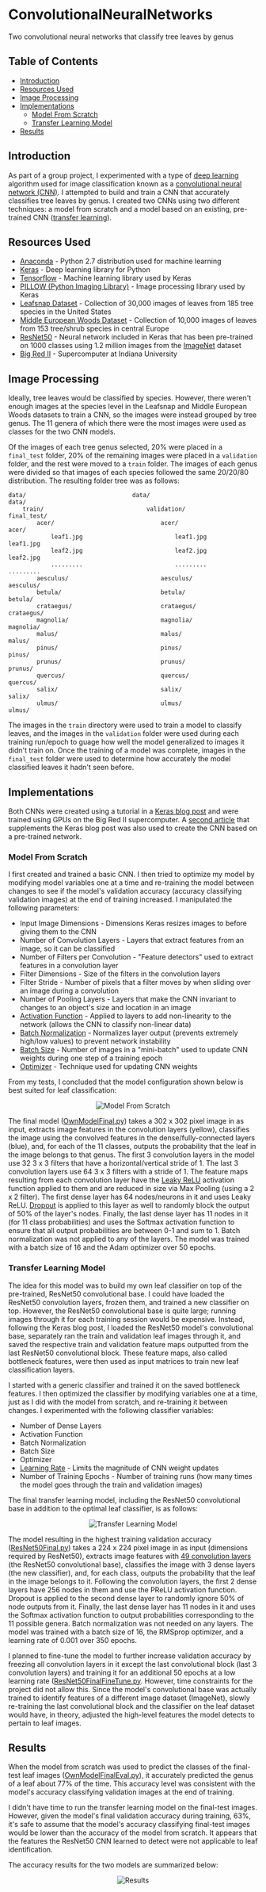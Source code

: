 # ConvolutionalNeuralNetworks
Two convolutional neural networks that classify tree leaves by genus

## Table of Contents
* [Introduction](README.md#introduction)
* [Resources Used](README.md#resources-used)
* [Image Processing](README.md#image-processing)
* [Implementations](README.md#implementations)
    * [Model From Scratch](README.md#model-from-scratch)
    * [Transfer Learning Model](README.md#transfer-learning-model)
* [Results](README.md#results)

## Introduction
As part of a group project, I experimented with a type of [deep learning](https://www.sas.com/en_us/insights/analytics/deep-learning.html) algorithm used for image classification known as a [convolutional neural network (CNN)](https://ujjwalkarn.me/2016/08/11/intuitive-explanation-convnets/). I attempted to build and train a CNN that accurately classifies tree leaves by genus. I created two CNNs using two different techniques: a model from scratch and a model based on an existing, pre-trained CNN ([transfer learning](https://machinelearningmastery.com/transfer-learning-for-deep-learning/)). 

## Resources Used
* [Anaconda](https://www.anaconda.com/distribution/) - Python 2.7 distribution used for machine learning
* [Keras](https://keras.io/) - Deep learning library for Python
* [Tensorflow](https://www.tensorflow.org/) - Machine learning library used by Keras
* [PILLOW (Python Imaging Library)](https://pillow.readthedocs.io/en/stable/) - Image processing library used by Keras
* [Leafsnap Dataset](http://leafsnap.com/dataset/) - Collection of 30,000 images of leaves from 185 tree species in the United States
* [Middle European Woods Dataset](http://zoi.utia.cas.cz/node/662) - Collection of 10,000 images of leaves from 153 tree/shrub species in central Europe
* [ResNet50](https://arxiv.org/pdf/1512.03385.pdf) - Neural network included in Keras that has been pre-trained on 1000 classes using 1.2 million images from the [ImageNet](http://image-net.org/index) dataset
* [Big Red II](https://pti.iu.edu/outreach-training/supercomputing/br2.html) - Supercomputer at Indiana University

## Image Processing
Ideally, tree leaves would be classified by species. However, there weren't enough images at the species level in the Leafsnap and Middle European Woods datasets to train a CNN, so the images were instead grouped by tree genus. The 11 genera of which there were the most images were used as classes for the two CNN models.

Of the images of each tree genus selected, 20% were placed in a ```final_test``` folder, 20% of the remaining images were placed in a ```validation``` folder, and the rest were moved to a ```train``` folder. The images of each genus were divided so that images of each species followed the same 20/20/80 distribution. The resulting folder tree was as follows: 
```
data/                              data/                              data/ 
    train/                             validation/                        final_test/
        acer/                              acer/                              acer/
            leaf1.jpg                          leaf1.jpg                          leaf1.jpg    
            leaf2.jpg                          leaf2.jpg                          leaf2.jpg             
            .........                          .........                          .........
        aesculus/                          aesculus/                           aesculus/
        betula/                            betula/                             betula/
        crataegus/                         crataegus/                          crataegus/  
        magnolia/                          magnolia/                           magnolia/ 
        malus/                             malus/                              malus/
        pinus/                             pinus/                              pinus/
        prunus/                            prunus/                             prunus/
        quercus/                           quercus/                            quercus/
        salix/                             salix/                              salix/
        ulmus/                             ulmus/                              ulmus/
```
The images in the ```train``` directory were used to train a model to classify leaves, and the images in the ```validation``` folder were used during each training run/epoch to guage how well the model generalized to images it didn't train on. Once the training of a model was complete, images in the ```final_test``` folder were used to determine how accurately the model classified leaves it hadn't seen before. 

## Implementations
Both CNNs were created using a tutorial in a [Keras blog post](https://blog.keras.io/building-powerful-image-classification-models-using-very-little-data.html) and were trained using GPUs on the Big Red II supercomputer. A [second article](https://www.codesofinterest.com/2017/08/bottleneck-features-multi-class-classification-keras.html) that supplements the Keras blog post was also used to create the CNN based on a pre-trained network.

### Model From Scratch
I first created and trained a basic CNN. I then tried to optimize my model by modifying model variables one at a time and re-training the model between changes to see if the model's validation accuracy (accuracy classifying validation images) at the end of training increased. I manipulated the following parameters:
* Input Image Dimensions - Dimensions Keras resizes images to before giving them to the CNN
* Number of Convolution Layers - Layers that extract features from an image, so it can be classified
* Number of Filters per Convolution - "Feature detectors" used to extract features in a convolution layer
* Filter Dimensions - Size of the filters in the convolution layers
* Filter Stride - Number of pixels that a filter moves by when sliding over an image during a convolution
* Number of Pooling Layers - Layers that make the CNN invariant to changes to an object's size and location in an image
* [Activation Function](https://ujjwalkarn.me/2016/08/09/quick-intro-neural-networks/) - Applied to layers to add non-linearity to the network (allows the CNN to classify non-linear data) 
* [Batch Normalization](https://www.youtube.com/watch?v=dXB-KQYkzNU) - Normalizes layer output (prevents extremely high/low values) to prevent network instability
* [Batch Size](https://www.youtube.com/watch?v=Ilg3gGewQ5U&list=PLZHQObOWTQDNU6R1_67000Dx_ZCJB-3pi&index=3) - Number of images in a "mini-batch" used to update CNN weights during one step of a training epoch
* [Optimizer](https://ruder.io/optimizing-gradient-descent/) - Technique used for updating CNN weights

From my tests, I concluded that the model configuration shown below is best suited for leaf classification:  
<p align="center">
  <img src="Images\ModelFromScratch.jpg" alt="Model From Scratch">
</p>

The final model ([OwnModelFinal.py](OwnModelFinal.py)) takes a 302 x 302 pixel image in as input, extracts image features in the convolution layers (yellow), classifies the image using the convolved features in the dense/fully-connected layers (blue), and, for each of the 11 classes, outputs the probability that the leaf in the image belongs to that genus. The first 3 convolution layers in the model use 32 3 x 3 filters that have a horizontal/vertical stride of 1. The last 3 convolution layers use 64 3 x 3 filters with a stride of 1. The feature maps resulting from each convolution layer have the [Leaky ReLU](https://www.tinymind.com/learn/terms/relu) activation function applied to them and are reduced in size via Max Pooling (using a 2 x 2 filter). The first dense layer has 64 nodes/neurons in it and uses Leaky ReLU. [Dropout](https://www.machinecurve.com/index.php/2019/12/16/what-is-dropout-reduce-overfitting-in-your-neural-networks/) is applied to this layer as well to randomly block the output of 50% of the layer's nodes. Finally, the last dense layer has 11 nodes in it (for 11 class probabilities) and uses the Softmax activation function to ensure that all output probabilities are between 0-1 and sum to 1. Batch normalization was not applied to any of the layers. The model was trained with a batch size of 16 and the Adam optimizer over 50 epochs.

### Transfer Learning Model
The idea for this model was to build my own leaf classifier on top of the pre-trained, ResNet50 convolutional base. I could have loaded the ResNet50 convolution layers, frozen them, and trained a new classifier on top. However, the ResNet50 convolutional base is quite large; running images through it for each training session would be expensive. Instead, following the Keras blog post, I loaded the ResNet50 model's convolutional base, separately ran the train and validation leaf images through it, and saved the respective train and validation feature maps outputted from the last ResNet50 convolutional block. These feature maps, also called bottleneck features, were then used as input matrices to train new leaf classification layers.

I started with a generic classifier and trained it on the saved bottleneck features. I then optimized the classifier by modifying variables one at a time, just as I did with the model from scratch, and re-training it between changes. I experimented with the following classifier variables:
* Number of Dense Layers
* Activation Function
* Batch Normalization
* Batch Size
* Optimizer
* [Learning Rate](https://www.youtube.com/watch?v=_N5kpSMDf4o&list=PLZbbT5o_s2xq7LwI2y8_QtvuXZedL6tQU&index=7) - Limits the magnitude of CNN weight updates
* Number of Training Epochs - Number of training runs (how many times the model goes through the train and validation images)

The final transfer learning model, including the ResNet50 convolutional base in addition to the optimal leaf classifier, is as follows:
<p align="center">
  <img src="Images\TransferLearningModel.jpg" alt="Transfer Learning Model">
</p>

The model resulting in the highest training validation accuracy ([ResNet50Final.py](ResNet50Final.py)) takes a 224 x 224 pixel image in as input (dimensions required by ResNet50), extracts image features with [49 convolution layers](http://ethereon.github.io/netscope/#/gist/db945b393d40bfa26006) (the ResNet50 convolutional base), classifies the image with 3 dense layers (the new classifier), and, for each class, outputs the probability that the leaf in the image belongs to it. Following the convolution layers, the first 2 dense layers have 256 nodes in them and use the PReLU activation function. Dropout is applied to the second dense layer to randomly ignore 50% of node outputs from it. Finally, the last dense layer has 11 nodes in it and uses the Softmax activation function to output probabilities corresponding to the 11 possible genera. Batch normalization was not needed on any layers. The model was trained with a batch size of 16, the RMSprop optimizer, and a learning rate of 0.001 over 350 epochs.

I planned to fine-tune the model to further increase validation accuracy by freezing all convolution layers in it except the last convolutional block (last 3 convolution layers) and training it for an additional 50 epochs at a low learning rate ([ResNet50FinalFineTune.py](ResNet50FinalFineTune.py). However, time constraints for the project did not allow this. Since the model's convolutional base was actually trained to identify features of a different image dataset (ImageNet), slowly re-training the last convolutional block and the classifier on the leaf dataset would have, in theory, adjusted the high-level features the model detects to pertain to leaf images.    


## Results
When the model from scratch was used to predict the classes of the final-test leaf images ([OwnModelFinalEval.py](OwnModelFinalEval.py)), it accurately predicted the genus of a leaf about 77% of the time. This accuracy level was consistent with the model's accuracy classifying validation images at the end of training.

I didn't have time to run the transfer learning model on the final-test images. However, given the model's final validation accuracy during training, 63%, it's safe to assume that the model's accuracy classifying final-test images would be lower than the accuracy of the model from scratch. It appears that the features the ResNet50 CNN learned to detect were not applicable to leaf identification.   

The accuracy results for the two models are summarized below:
<p align="center">
  <img src="Images\Results.jpg" alt="Results">
</p>
